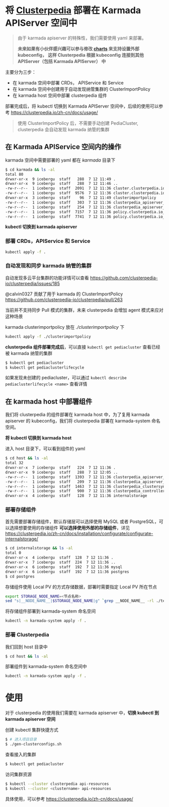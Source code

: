 # 将 [Clusterpedia](https://github.com/clusterpedia-io/clusterpedia) 部署在 Karmada APIServer 空间中
> 由于 karmada apiserver 的特殊性，我们需要使用 yaml 来部署。
>
> **未来如果有小伙伴感兴趣可以参与修改 [charts](https://github.com/clusterpedia-io/clusterpedia/tree/main/charts) 来支持设置外部 kubeconfig，**
> **这样 Clusterpedia 根据 kubeconfig 连接到其他 APIServer（包括 Karmada APIServer） 中**

主要分为三步：
* 在 karmada 空间中部署 CRDs， APIService 和 Service
* 在 karmada 空间中创建用于自动发现纳管集群的 ClusterImportPolicy
* 在 karmada host 空间中部署 clusterpedia 组件

部署完成后，将 kubectl 切换到 Karmada APIServer 空间中，后续的使用可以参考 https://clusterpedia.io/zh-cn/docs/usage/
> 使用 ClusterImportPolicy 后，不需要手动创建 PediaCluster, clusterpedia 会自动发现 karmada 纳管的集群

## 在 Karmada APIService 空间内的操作
karmada 空间中需要部署的 yaml 都在 *karmada* 目录下
```bash
$ cd karmada && ls -al
total 80
drwxr-xr-x  9 icebergu  staff   288  7 12 11:49 .
drwxr-xr-x  9 icebergu  staff   288  7 12 11:46 ..
-rw-r--r--  1 icebergu  staff  2091  7 12 11:36 cluster.clusterpedia.io_clustersyncresources.yaml
-rw-r--r--  1 icebergu  staff  9576  7 12 11:36 cluster.clusterpedia.io_pediaclusters.yaml
drwxr-xr-x  3 icebergu  staff    96  7 12 11:49 clusterimportpolicy
-rw-r--r--  1 icebergu  staff   303  7 12 11:36 clusterpedia_apiserver_apiservice.yaml
-rw-r--r--  1 icebergu  staff   254  7 12 11:36 clusterpedia_apiserver_service.yaml
-rw-r--r--  1 icebergu  staff  7157  7 12 11:36 policy.clusterpedia.io_clusterimportpolicies.yaml
-rw-r--r--  1 icebergu  staff  7741  7 12 11:36 policy.clusterpedia.io_pediaclusterlifecycles.yaml
```

**kubectl 切换到 karmada apiserver**
### 部署 CRDs，APIService 和 Service
```bash
kubectl apply -f .
```

### 自动发现和同步 karmada 纳管的集群
自动发现多云平台集群的功能详情可以查看 https://github.com/clusterpedia-io/clusterpedia/issues/185

@calvin0327 贡献了用于 karmada 的 ClusterImportPolicy https://github.com/clusterpedia-io/clusterpedia/pull/263

当前并不支持同步 Pull 模式的集群，未来 clusterpedia 会增加 agent 模式来应对这种场景

karmada clusterimportpolicy 放在 *./clusterimportpolicy* 下
```bash
kubectl apply -f ./clusterimportpolicy
```

**clusterpedia 组件部署完成后**，可以直接 `kubectl get pediacluster` 查看已经被 karmada 纳管的集群
```bash
$ kubectl get pediacluster
$ kubectl get pediaclusterlifecycle
```

如果发现未创建的 pediacluster，可以通过 `kubectl describe pediaclusterlifecycle <name>` 查看详情

## 在 karmada host 中部署组件
我们将 clusterpedia 的组件部署在 karmada host 中，为了复用 karmada apiserver 的 kubeconfig，我们将 clusterpedia 部署在 karmada-system 命名空间。

**将 kubectl 切换到 karmada host**

进入 host 目录下，可以看到组件的 yaml
```bash
$ cd host && ls -al
total 32
drwxr-xr-x  7 icebergu  staff   224  7 12 11:36 .
drwxr-xr-x  9 icebergu  staff   288  7 12 12:05 ..
-rw-r--r--  1 icebergu  staff  1393  7 12 11:36 clusterpedia_apiserver_deployment.yaml
-rw-r--r--  1 icebergu  staff   209  7 12 11:36 clusterpedia_apiserver_service.yaml
-rw-r--r--  1 icebergu  staff  1463  7 12 11:36 clusterpedia_clustersynchro_manager_deployment.yaml
-rw-r--r--  1 icebergu  staff   900  7 12 11:36 clusterpedia_controller_manager_deployment.yaml
drwxr-xr-x  4 icebergu  staff   128  7 12 11:36 internalstorage
```

### 部署存储组件
首先需要部署存储组件，默认存储层可以选择使用 MySQL 或者 PostgreSQL，可以选择想要使用的存储组件
**可以选择使用外部的存储组件**，详见 https://clusterpedia.io/zh-cn/docs/installation/configurate/configurate-internalstorage/
```bash
$ cd internalstorage && ls -al
total 0
drwxr-xr-x  4 icebergu  staff  128  7 12 11:36 .
drwxr-xr-x  7 icebergu  staff  224  7 12 11:36 ..
drwxr-xr-x  6 icebergu  staff  192  7 12 11:36 mysql
drwxr-xr-x  6 icebergu  staff  192  7 12 11:36 postgres
$ cd postgres
```

存储组件使用 Local PV 的方式存储数据，部署时需要指定 Local PV 所在节点
```bash
export STORAGE_NODE_NAME=<节点名称>
sed "s|__NODE_NAME__|$STORAGE_NODE_NAME|g" `grep __NODE_NAME__ -rl ./templates` > clusterpedia_internalstorage_pv.yaml
```

将存储组件部署到 karmada-system 命名空间
```bash
kubectl -n karmada-system apply -f .
```

### 部署 Clusterpedia
我们回到 host 目录中
```bash
$ cd host && ls -al
```
部署组件到 karmada-system 命名空间中
```bash
kubectl -n karmada-system apply -f .
```

# 使用
对于 clusterpedia 的使用我们需要在 karmada apiserver 中，**切换 kubectl 到 karmada apiserver 空间**

创建 kubectl 集群快捷方式
```bash
$ # 进入项目目录
$ ./gen-clusterconfigs.sh
```
查看接入的集群
```bash
$ kubectl get pediacluster
```

访问集群资源
```bash
$ kubectl --cluster clusterpedia api-resources
$ kubectl --cluster <clustername> api-resources
```
具体使用，可以参考 https://clusterpedia.io/zh-cn/docs/usage/


